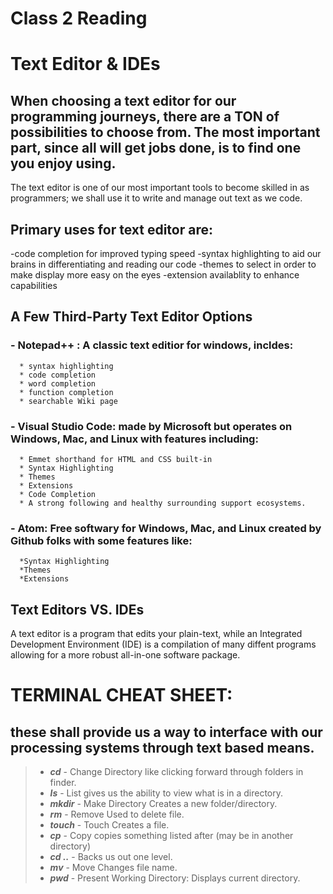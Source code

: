 # Class 2 Reading

# Text Editor & IDEs

## When choosing a text editor for our programming journeys, there are a TON of possibilities to choose from. The most important part, since all will get jobs done, is to find one you enjoy using.
The text editor is one of our most important tools to become skilled in as programmers; we shall use it to write and manage out text as we code.

## Primary uses for text editor are:
-code completion for improved typing speed
-syntax highlighting to aid our brains in differentiating and reading our code
-themes to select in order to make display more easy on the eyes
-extension availablity to enhance capabilities

## A Few Third-Party Text Editor Options

### - Notepad++ : A classic text editior for windows, incldes:
      * syntax highlighting
      * code completion
      * word completion
      * function completion
      * searchable Wiki page
      
### - Visual Studio Code: made by Microsoft but operates on Windows, Mac, and Linux with features including:
      * Emmet shorthand for HTML and CSS built-in
      * Syntax Highlighting
      * Themes
      * Extensions
      * Code Completion
      * A strong following and healthy surrounding support ecosystems.
      
### - Atom: Free softwary for Windows, Mac, and Linux created by Github folks with some features like:
      *Syntax Highlighting
      *Themes
      *Extensions
      
## Text Editors VS. IDEs
A text editor is a program that edits your plain-text, while an Integrated Development Environment (IDE) is a compilation of many diffent programs allowing for a more robust all-in-one software package.

# TERMINAL CHEAT SHEET:
## these shall provide us a way to interface with our processing systems through text based means. 
> * ****_cd_****      - Change Directory like clicking forward through folders in finder.
> * ****_ls_****      - List gives us the ability to view what is in a directory.
> * ****_mkdir_****   - Make Directory Creates a new folder/directory.
> * ****_rm_****      - Remove Used to delete file.
> * ****_touch_****   - Touch Creates a file.
> * ****_cp_****      - Copy copies something listed after (may be in another directory)
> * ****_cd .._****   - Backs us out one level.
> * ****_mv_****      - Move Changes file name.
> * ****_pwd_****     - Present Working Directory: Displays current directory.


      
      
      
